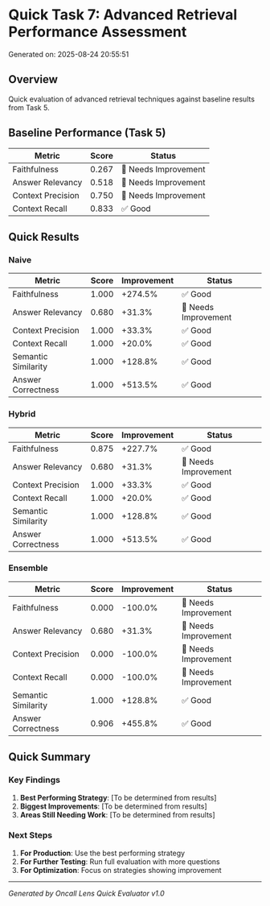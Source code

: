 # Quick Task 7: Advanced Retrieval Performance Assessment

Generated on: 2025-08-24 20:55:51

## Overview

Quick evaluation of advanced retrieval techniques against baseline results from Task 5.

## Baseline Performance (Task 5)

| Metric | Score | Status |
|--------|-------|--------|
| Faithfulness | 0.267 | 🔴 Needs Improvement |
| Answer Relevancy | 0.518 | 🔴 Needs Improvement |
| Context Precision | 0.750 | 🔴 Needs Improvement |
| Context Recall | 0.833 | ✅ Good |

## Quick Results


### Naive

| Metric | Score | Improvement | Status |
|--------|-------|-------------|--------|
| Faithfulness | 1.000 | +274.5% | ✅ Good |
| Answer Relevancy | 0.680 | +31.3% | 🔴 Needs Improvement |
| Context Precision | 1.000 | +33.3% | ✅ Good |
| Context Recall | 1.000 | +20.0% | ✅ Good |
| Semantic Similarity | 1.000 | +128.8% | ✅ Good |
| Answer Correctness | 1.000 | +513.5% | ✅ Good |


### Hybrid

| Metric | Score | Improvement | Status |
|--------|-------|-------------|--------|
| Faithfulness | 0.875 | +227.7% | ✅ Good |
| Answer Relevancy | 0.680 | +31.3% | 🔴 Needs Improvement |
| Context Precision | 1.000 | +33.3% | ✅ Good |
| Context Recall | 1.000 | +20.0% | ✅ Good |
| Semantic Similarity | 1.000 | +128.8% | ✅ Good |
| Answer Correctness | 1.000 | +513.5% | ✅ Good |


### Ensemble

| Metric | Score | Improvement | Status |
|--------|-------|-------------|--------|
| Faithfulness | 0.000 | -100.0% | 🔴 Needs Improvement |
| Answer Relevancy | 0.680 | +31.3% | 🔴 Needs Improvement |
| Context Precision | 0.000 | -100.0% | 🔴 Needs Improvement |
| Context Recall | 0.000 | -100.0% | 🔴 Needs Improvement |
| Semantic Similarity | 1.000 | +128.8% | ✅ Good |
| Answer Correctness | 0.906 | +455.8% | ✅ Good |


## Quick Summary

### Key Findings

1. **Best Performing Strategy**: [To be determined from results]
2. **Biggest Improvements**: [To be determined from results]
3. **Areas Still Needing Work**: [To be determined from results]

### Next Steps

1. **For Production**: Use the best performing strategy
2. **For Further Testing**: Run full evaluation with more questions
3. **For Optimization**: Focus on strategies showing improvement

---

*Generated by Oncall Lens Quick Evaluator v1.0*
